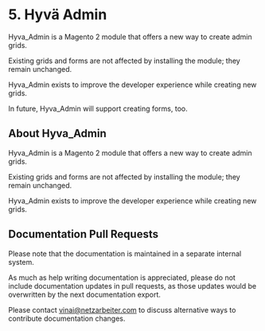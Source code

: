 # 5. Hyvä Admin

Hyva_Admin is a Magento 2 module that offers a new way to create admin grids.  

Existing grids and forms are not affected by installing the module; they remain unchanged.  

Hyva_Admin exists to improve the developer experience while creating new grids.

In future, Hyva_Admin will support creating forms, too.
## About Hyva_Admin

Hyva_Admin is a Magento 2 module that offers a new way to create admin grids.

Existing grids and forms are not affected by installing the module; they remain unchanged.

Hyva_Admin exists to improve the developer experience while creating new grids.
## Documentation Pull Requests

Please note that the documentation is maintained in a separate internal system.

As much as help writing documentation is appreciated, please do not include documentation updates in pull requests, as those updates would be overwritten by the next documentation export.

Please contact vinai@netzarbeiter.com to discuss alternative ways to contribute documentation changes.